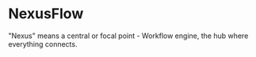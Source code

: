 # NexusFlow
"Nexus" means a central or focal point - Workflow engine, the hub where everything connects.
